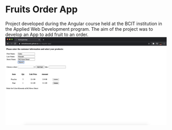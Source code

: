 # Fruits Order App
Project developed during the Angular course held at the BCIT institution in the Applied Web Development program. The aim of the project was to develop an App to add fruit to an order.
![Screenshot](WebScreen.png)
